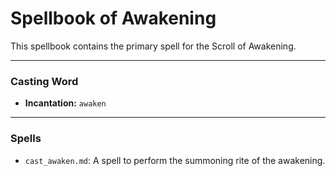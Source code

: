 # Spellbook of Awakening

This spellbook contains the primary spell for the Scroll of Awakening.

---

### Casting Word
- **Incantation:** `awaken`

---

### Spells
- `cast_awaken.md`: A spell to perform the summoning rite of the awakening.
